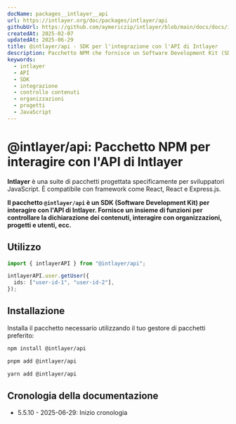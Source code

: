 ```yaml
---
docName: packages__intlayer__api
url: https://intlayer.org/doc/packages/intlayer/api
githubUrl: https://github.com/aymericzip/intlayer/blob/main/docs/docs/it/packages/@intlayer/api/index.md
createdAt: 2025-02-07
updatedAt: 2025-06-29
title: @intlayer/api - SDK per l'integrazione con l'API di Intlayer
description: Pacchetto NPM che fornisce un Software Development Kit (SDK) per interagire con l'API di Intlayer per il controllo dei contenuti, organizzazioni, progetti e gestione utenti.
keywords:
  - intlayer
  - API
  - SDK
  - integrazione
  - controllo contenuti
  - organizzazioni
  - progetti
  - JavaScript
---
```


# @intlayer/api: Pacchetto NPM per interagire con l'API di Intlayer

**Intlayer** è una suite di pacchetti progettata specificamente per sviluppatori JavaScript. È compatibile con framework come React, React e Express.js.

**Il pacchetto `@intlayer/api` è un SDK (Software Development Kit) per interagire con l'API di Intlayer. Fornisce un insieme di funzioni per controllare la dichiarazione dei contenuti, interagire con organizzazioni, progetti e utenti, ecc.**

## Utilizzo

```ts
import { intlayerAPI } from "@intlayer/api";

intlayerAPI.user.getUser({
  ids: ["user-id-1", "user-id-2"],
});
```

## Installazione

Installa il pacchetto necessario utilizzando il tuo gestore di pacchetti preferito:

```bash packageManager="npm"
npm install @intlayer/api
```

```bash packageManager="pnpm"
pnpm add @intlayer/api
```

```bash packageManager="yarn"
yarn add @intlayer/api
```

## Cronologia della documentazione

- 5.5.10 - 2025-06-29: Inizio cronologia
